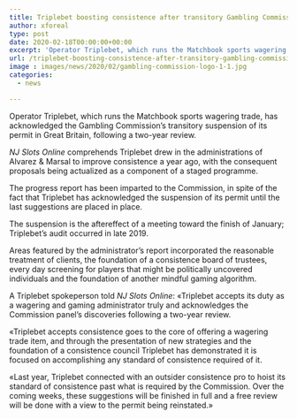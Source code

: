 ```yaml
---
title: Triplebet boosting consistence after transitory Gambling Commission suspension
author: xforeal 
type: post
date: 2020-02-18T00:00:00+00:00
excerpt: 'Operator Triplebet, which runs the Matchbook sports wagering trade, has acknowledged the Gambling Commission&amp;rsquo;s transitory suspension of its permit in Great Britain, following a two-year review '
url: /triplebet-boosting-consistence-after-transitory-gambling-commission-suspension/
image : images/news/2020/02/gambling-commission-logo-1-1.jpg
categories:
  - news

---
```

Operator Triplebet, which runs the Matchbook sports wagering trade, has acknowledged the Gambling Commission&rsquo;s transitory suspension of its permit in Great Britain, following a two-year review.

_NJ Slots Online_ comprehends Triplebet drew in the administrations of Alvarez & Marsal to improve consistence a year ago, with the consequent proposals being actualized as a component of a staged programme.

The progress report has been imparted to the Commission, in spite of the fact that Triplebet has acknowledged the suspension of its permit until the last suggestions are placed in place.

The suspension is the aftereffect of a meeting toward the finish of January; Triplebet&rsquo;s audit occurred in late 2019.

Areas featured by the administrator&#8217;s report incorporated the reasonable treatment of clients, the foundation of a consistence board of trustees, every day screening for players that might be politically uncovered individuals and the foundation of another mindful gaming algorithm.

A Triplebet spokeperson told _NJ Slots Online_: &#171;Triplebet accepts its duty as a wagering and gaming administrator truly and acknowledges the Commission panel&rsquo;s discoveries following a two-year review.&nbsp;

&#171;Triplebet accepts consistence goes to the core of offering a wagering trade item, and through the presentation of new strategies and the foundation of a consistence council Triplebet has demonstrated it is focused on accomplishing any standard of consistence required of it.

&#171;Last year, Triplebet connected with an outsider consistence pro to hoist its standard of consistence past what is required by the Commission. Over the coming weeks, these suggestions will be finished in full and a free review will be done with a view to the permit being reinstated.&#187;